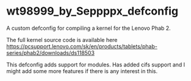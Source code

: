 # wt98999_by_Seppppx_defconfig
A custom defconfig for compiling a kernel for the Lenovo Phab 2.

The full kernel source code is available here 
https://pcsupport.lenovo.com/sk/en/products/tablets/phab-series/phab2/downloads/ds118503

This defconfig adds support for modules. Has added cifs support and I might add some more features if there is any interest in this.
